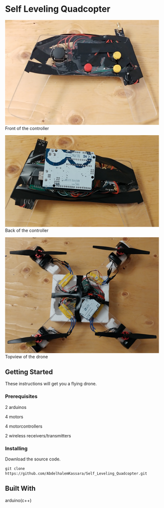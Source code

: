 # Self Leveling Quadcopter

![](Images/FrontController.jpg)
Front of the controller

![](Images/BackController.jpg)
Back of the controller

![](Images/TopDrone.jpg)
Topview of the drone

## Getting Started
These instructions will get you a flying drone.

### Prerequisites
2 arduinos 

4 motors 

4 motorcontrollers 

2 wireless receivers/transmitters

### Installing
Download the source code.
```
git clone https://github.com/AbdelhalemKassara/Self_Leveling_Quadcopter.git
```

## Built With 
arduino(c++)
